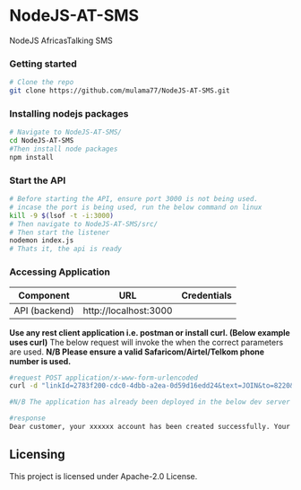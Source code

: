 # NodeJS-AT-SMS
NodeJS AfricasTalking SMS

### Getting started
```bash
# Clone the repo
git clone https://github.com/mulama77/NodeJS-AT-SMS.git
```
### Installing nodejs packages
```bash
# Navigate to NodeJS-AT-SMS/
cd NodeJS-AT-SMS
#Then install node packages
npm install
```
### Start the API
```bash
# Before starting the API, ensure port 3000 is not being used.
# incase the port is being used, run the below command on linux
kill -9 $(lsof -t -i:3000)
# Then navigate to NodeJS-AT-SMS/src/
# Then start the listener
nodemon index.js
# Thats it, the api is ready
```

### Accessing Application
Component         | URL                                      | Credentials
---               | ---                                      | ---
API (backend)     |  http://localhost:3000      | 

**Use any rest client application i.e. postman or install curl. (Below example uses curl)**
The below request will invoke the when the correct parameters are used.
**N/B Please ensure a valid Safaricom/Airtel/Telkom phone number is used.**
```bash
#request POST application/x-www-form-urlencoded
curl -d "linkId=2783f200-cdc0-4dbb-a2ea-0d59d16edd24&text=JOIN&to=8220&id=2f46432d-1c91-4d76-b64e-082d26fb4b8e&date=2020-07-24+15%3A39%3A15&from=%2B25471xxxxxxx" -H "Content-Type: application/x-www-form-urlencoded" -X POST 'http://localhost:3000'

#N/B The application has already been deployed in the below dev server ip: 3.122.233.128

#response
Dear customer, your xxxxxx account has been created successfully. Your one-time password is pZ8OC
```

## Licensing
This project is licensed under Apache-2.0 License.
